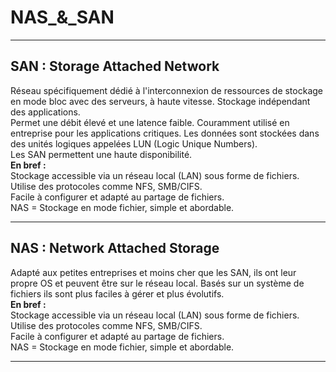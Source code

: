 # NAS_&_SAN  
---

## SAN : Storage Attached Network  

Réseau spécifiquement dédié à l'interconnexion de ressources de stockage en mode bloc avec des serveurs, à haute vitesse. Stockage indépendant des applications.  
Permet une débit élevé et une latence faible. Couramment utilisé en entreprise pour les applications critiques. Les données sont stockées dans des unités logiques appelées LUN (Logic Unique Numbers).  
Les SAN permettent une haute disponibilité.  
**En bref :**  
Stockage accessible via un réseau local (LAN) sous forme de fichiers.  
Utilise des protocoles comme NFS, SMB/CIFS.  
Facile à configurer et adapté au partage de fichiers.  
NAS = Stockage en mode fichier, simple et abordable.  

---

## NAS : Network Attached Storage  

Adapté aux petites entreprises et moins cher que les SAN, ils ont leur propre OS et peuvent être sur le réseau local. Basés sur un système de fichiers ils sont plus faciles à gérer et plus évolutifs.  
**En bref :**  
Stockage accessible via un réseau local (LAN) sous forme de fichiers.  
Utilise des protocoles comme NFS, SMB/CIFS.  
Facile à configurer et adapté au partage de fichiers.  
NAS = Stockage en mode fichier, simple et abordable.  

---
